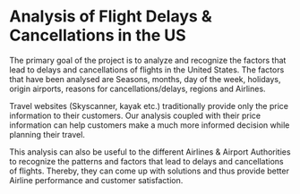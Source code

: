 # Analysis of Flight Delays & Cancellations in the US
The primary goal of the project is to analyze and recognize the factors that lead to delays and cancellations of flights in the United States. The factors that have been analysed are Seasons, months, day of the week, holidays, origin airports, reasons for cancellations/delays, regions and Airlines.

Travel websites (Skyscanner, kayak etc.) traditionally provide only the price information to their customers. Our analysis coupled with their price information can help customers make a much more informed decision while planning their travel.

This analysis can also be useful to the different Airlines & Airport Authorities to recognize the patterns and factors that lead to delays and cancellations of flights. Thereby, they can come up with solutions and thus provide better Airline performance and customer satisfaction.
